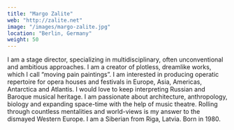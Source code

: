 ```yaml
---
title: "Margo Zalite"
web: "http://zalite.net"
image: "/images/margo-zalite.jpg"
location: "Berlin, Germany"
weight: 50
---
```


I am a stage director, specializing in multidisciplinary, often unconventional and ambitious approaches. I am a creator of plotless, dreamlike works, which I call “moving pain paintings”. I am interested in producing operatic repertoire for opera houses and festivals in Europe, Asia, Americas, Antarctica and Atlantis. I would love to keep interpreting Russian and Baroque musical heritage. I am passionate about architecture, anthropology, biology and expanding space-time with the help of music theatre. Rolling through countless mentalities and world-views is my answer to the dismayed Western Europe. I am a Siberian from Riga, Latvia. Born in 1980.
